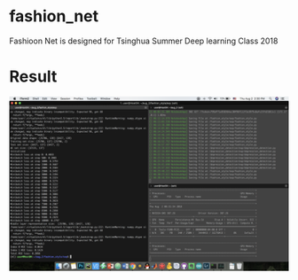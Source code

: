 # fashion_net
Fashioon Net is designed for Tsinghua Summer Deep learning Class 2018
# Result
<p align="center">
  <img src="Screen Shot 2018-08-02 at 2.30.10 PM.png">
</p>
